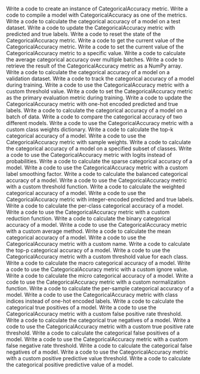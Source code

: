 Write a code to create an instance of CategoricalAccuracy metric.
Write a code to compile a model with CategoricalAccuracy as one of the metrics.
Write a code to calculate the categorical accuracy of a model on a test dataset.
Write a code to update the CategoricalAccuracy metric with predicted and true labels.
Write a code to reset the state of the CategoricalAccuracy metric.
Write a code to get the current value of the CategoricalAccuracy metric.
Write a code to set the current value of the CategoricalAccuracy metric to a specific value.
Write a code to calculate the average categorical accuracy over multiple batches.
Write a code to retrieve the result of the CategoricalAccuracy metric as a NumPy array.
Write a code to calculate the categorical accuracy of a model on a validation dataset.
Write a code to track the categorical accuracy of a model during training.
Write a code to use the CategoricalAccuracy metric with a custom threshold value.
Write a code to set the CategoricalAccuracy metric as the primary evaluation metric during training.
Write a code to update the CategoricalAccuracy metric with one-hot encoded predicted and true labels.
Write a code to calculate the categorical accuracy of a model on a batch of data.
Write a code to compare the categorical accuracy of two different models.
Write a code to use the CategoricalAccuracy metric with a custom class weights dictionary.
Write a code to calculate the top-k categorical accuracy of a model.
Write a code to use the CategoricalAccuracy metric with sample weights.
Write a code to calculate the categorical accuracy of a model on a specified subset of classes.
Write a code to use the CategoricalAccuracy metric with logits instead of probabilities.
Write a code to calculate the sparse categorical accuracy of a model.
Write a code to use the CategoricalAccuracy metric with a custom label smoothing factor.
Write a code to calculate the balanced categorical accuracy of a model.
Write a code to use the CategoricalAccuracy metric with a custom threshold function.
Write a code to calculate the weighted categorical accuracy of a model.
Write a code to use the CategoricalAccuracy metric with integer-encoded predicted and true labels.
Write a code to calculate the per-class categorical accuracy of a model.
Write a code to use the CategoricalAccuracy metric with a custom reduction function.
Write a code to calculate the binary categorical accuracy of a model.
Write a code to use the CategoricalAccuracy metric with a custom average method.
Write a code to calculate the mean categorical accuracy of a model.
Write a code to use the CategoricalAccuracy metric with a custom name.
Write a code to calculate the top-p categorical accuracy of a model.
Write a code to use the CategoricalAccuracy metric with a custom threshold value for each class.
Write a code to calculate the macro categorical accuracy of a model.
Write a code to use the CategoricalAccuracy metric with a custom ignore value.
Write a code to calculate the micro categorical accuracy of a model.
Write a code to use the CategoricalAccuracy metric with a custom normalization function.
Write a code to calculate the per-sample categorical accuracy of a model.
Write a code to use the CategoricalAccuracy metric with class indices instead of one-hot encoded labels.
Write a code to calculate the categorical true positives of a model.
Write a code to use the CategoricalAccuracy metric with a custom false positive rate threshold.
Write a code to calculate the categorical true negatives of a model.
Write a code to use the CategoricalAccuracy metric with a custom true positive rate threshold.
Write a code to calculate the categorical false positives of a model.
Write a code to use the CategoricalAccuracy metric with a custom false negative rate threshold.
Write a code to calculate the categorical false negatives of a model.
Write a code to use the CategoricalAccuracy metric with a custom positive predictive value threshold.
Write a code to calculate the categorical positive predictive value of a model.